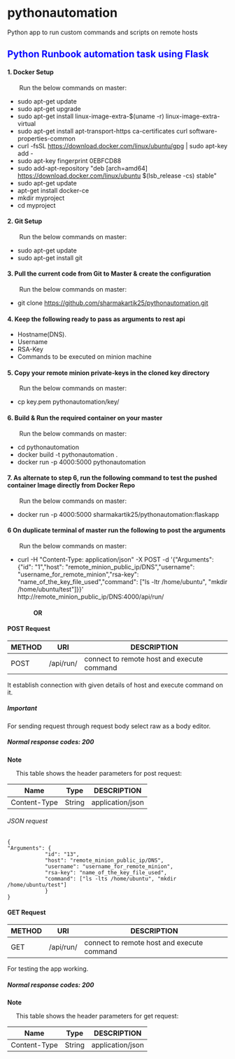 # pythonautomation
Python app to run custom commands and scripts on remote hosts

## <font color='blue'>Python Runbook automation task using Flask</font>

#### 1. Docker Setup
&nbsp;&nbsp;&nbsp;&nbsp;&nbsp;&nbsp;&nbsp;Run the below commands on master:
- sudo apt-get update
- sudo apt-get upgrade
- sudo apt-get install linux-image-extra-$(uname -r) linux-image-extra-virtual
- sudo apt-get install apt-transport-https ca-certificates curl software-properties-common
- curl -fsSL https://download.docker.com/linux/ubuntu/gpg | sudo apt-key add -
- sudo apt-key fingerprint 0EBFCD88
- sudo add-apt-repository "deb [arch=amd64] https://download.docker.com/linux/ubuntu $(lsb_release -cs) stable"
- sudo apt-get update
- apt-get install docker-ce
- mkdir myproject
- cd myproject

#### 2. Git Setup
&nbsp;&nbsp;&nbsp;&nbsp;&nbsp;&nbsp;&nbsp;Run the below commands on master:
- sudo apt-get update
- sudo apt-get install git

#### 3. Pull the current code from Git to Master & create the configuration
&nbsp;&nbsp;&nbsp;&nbsp;&nbsp;&nbsp;&nbsp;Run the below commands on master: 
- git clone https://github.com/sharmakartik25/pythonautomation.git

#### 4. Keep the following ready to pass as arguments to rest api
- Hostname(DNS).
- Username
- RSA-Key
- Commands to be executed on minion machine

#### 5. Copy your remote minion private-keys in the cloned key directory
&nbsp;&nbsp;&nbsp;&nbsp;&nbsp;&nbsp;&nbsp;Run the below commands on master: 
- cp key.pem pythonautomation/key/

#### 6. Build & Run the required container on your master
&nbsp;&nbsp;&nbsp;&nbsp;&nbsp;&nbsp;&nbsp;Run the below commands on master: 
- cd pythonautomation
- docker build -t pythonautomation .
- docker run -p 4000:5000 pythonautomation

#### 7. As alternate to step 6, run the following command to test the pushed container Image directly from Docker Repo
&nbsp;&nbsp;&nbsp;&nbsp;&nbsp;&nbsp;&nbsp;Run the below commands on master: 
- docker run -p 4000:5000 sharmakartik25/pythonautomation:flaskapp

#### 6 On duplicate terminal of master run the following to post the arguments
&nbsp;&nbsp;&nbsp;&nbsp;&nbsp;&nbsp;&nbsp;Run the below commands on master: 
- curl -H "Content-Type: application/json" -X POST -d '{"Arguments": {"id": "1","host": "remote_minion_public_ip/DNS","username": "username_for_remote_minion","rsa-key": "name_of_the_key_file_used","command": ["ls -ltr /home/ubuntu", "mkdir /home/ubuntu/test"]}}' http://remote_minion_public_ip/DNS:4000/api/run/

#### &nbsp;&nbsp;&nbsp;&nbsp;&nbsp;&nbsp;&nbsp;&nbsp;&nbsp;&nbsp;&nbsp;&nbsp;&nbsp;&nbsp;&nbsp;&nbsp;&nbsp;&nbsp;OR

#### POST Request

METHOD  |  URI                        |DESCRIPTION
--------|---------------------------- |-------------
POST    | /api/run/                   |connect to remote host and execute command

<p>
It establish connection with given details of host and execute command on it.
</p>

##### <b>Important</b>

<p>
For sending request through request body select raw as a body editor.
</p>

##### <b>Normal response codes</b>: 200

**Note**
<p>&nbsp;&nbsp;&nbsp;&nbsp;&nbsp;This table shows the header parameters for post request:</p>

Name                 |  Type                       |DESCRIPTION
---------------------|---------------------------- |-------------
Content-Type         | String                      |application/json



###### JSON request

```
{
"Arguments": {
            "id": "13",
            "host": "remote_minion_public_ip/DNS",
            "username": "username_for_remote_minion",
            "rsa-key": "name_of_the_key_file_used",
            "command": ["ls -lts /home/ubuntu", "mkdir /home/ubuntu/test"]
            }
}
```
#### GET Request

METHOD  |  URI                        |DESCRIPTION
--------|---------------------------- |-------------
GET     | /api/run/                   |connect to remote host and execute command

<p>
For testing the app working.
</p>

##### <b>Normal response codes</b>: 200

**Note**
<p>&nbsp;&nbsp;&nbsp;&nbsp;&nbsp;This table shows the header parameters for get request:</p>

Name                 |  Type                       |DESCRIPTION
---------------------|---------------------------- |-------------
Content-Type         | String                      |application/json
